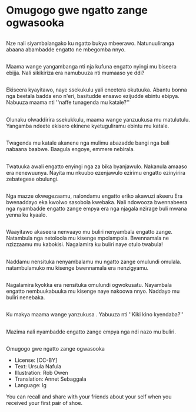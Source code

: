 # Omugogo gwe ngatto zange ogwasooka

##
Nze nali siyambalangako ku
ngatto bukya mbeerawo.
Natunuuliranga abaana
abambadde engatto ne
mbegomba nnyo.

##
Maama wange yangambanga
nti nja kufuna engatto nyingi
mu biseera ebijja.
Nali sikikiriza era namubuuza
nti mumaaso ye ddi?

##
Ekiseera kyayitawo, naye
ssekukulu yali eneetera
okutuuka.
Abantu bonna nga beetala
badda eno n'eri, basitudde
ensawo ezijudde ebintu ebipya.
Nabuuza maama nti ''naffe
tunagenda mu katale?''

##
Olunaku olwaddirira ssekukkulu,
maama wange yanzuukusa mu
matulutulu.
Yangamba ndeete ekisero
ekinene kyetuguliramu ebintu
mu katale.

##
Twagenda mu katale akanene
nga mulimu abazadde bangi
nga bali nabaana baabwe.
Baagula engoye, emmere
nebirala.

##
Twatuuka awali engatto enyingi
nga za bika byanjawulo.
Nakanula amaaso era
nenewuunya.
Nayita mu nkuubo ezenjawulo
ezirimu engatto ezinyirira
zebategese obulungi.

##
Nga mazze okwegezaamu,
nalondamu engatto eriko
akawuzi akeeru
Era bwenaddayo eka kwolwo
sasobola kwebaka.
Nali ndowooza bwennabeera
nga nyambadde engatto zange
empya era nga njagala nzirage
buli mwana yenna ku kyaalo.

##
Waayitawo akaseera nenvaayo
mu buliri nenyambala engatto
zange.
Natambula nga netoloola mu
kisenge mpolampola.
Bwennamala ne nzizzaamu mu
kabokisi. Nagalamira ku buliri
naye otulo twabula!

##
Naddamu nensituka
nenyambalamu mu ngatto
zange omulundi omulala.
natambulamuko mu kisenge
bwennamala era nenzigyamu.

##
Nagalamira kyokka era
nensituka omulundi
ogwokusatu.
Nayambala engatto
nembuukabuuka mu kisenge
naye nakoowa nnyo.
Naddayo mu buliri nenebaka.

##
Ku makya maama wange
yanzukusa .
Yabuuza nti ''Kiki kino
kyendaba?''

##
Mazima nali nyambadde
engatto zange empya nga ndi
nazo mu buliri.

##
Omugogo gwe ngatto zange
ogwasooka
* License: [CC-BY]
* Text: Ursula Nafula
* Illustration: Rob Owen
* Translation: Annet Sebaggala
* Language: lg

You can recall and share with your
friends about your self when you
received your first pair of shoe.
